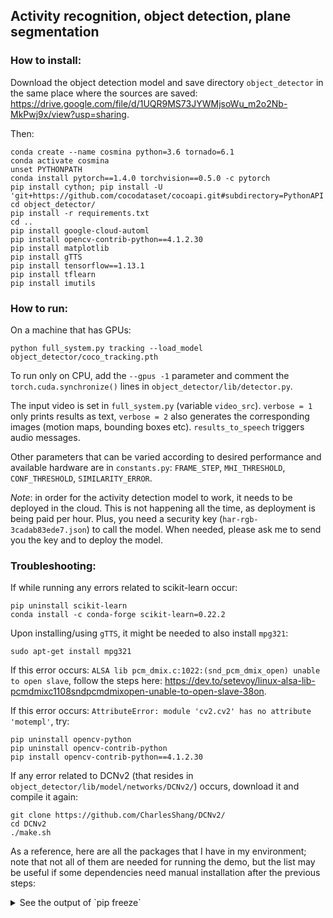 ## Activity recognition, object detection, plane segmentation

### How to install:
Download the object detection model and save directory `object_detector` in the same place where the sources are saved:
https://drive.google.com/file/d/1UQR9MS73JYWMjsoWu_m2o2Nb-MkPwj9x/view?usp=sharing.

Then:
~~~
conda create --name cosmina python=3.6 tornado=6.1
conda activate cosmina
unset PYTHONPATH
conda install pytorch==1.4.0 torchvision==0.5.0 -c pytorch
pip install cython; pip install -U 'git+https://github.com/cocodataset/cocoapi.git#subdirectory=PythonAPI'
cd object_detector/
pip install -r requirements.txt
cd ..
pip install google-cloud-automl
pip install opencv-contrib-python==4.1.2.30
pip install matplotlib
pip install gTTS
pip install tensorflow==1.13.1
pip install tflearn
pip install imutils
~~~

### How to run:
On a machine that has GPUs:
~~~
python full_system.py tracking --load_model object_detector/coco_tracking.pth
~~~

To run only on CPU, add the `--gpus -1` parameter and comment the `torch.cuda.synchronize()` lines in `object_detector/lib/detector.py`.

The input video is set in `full_system.py` (variable `video_src`). `verbose = 1` only prints results as text, `verbose = 2` also generates the corresponding images (motion maps, bounding boxes etc). `results_to_speech` triggers audio messages.

Other parameters that can be varied according to desired performance and available hardware are in `constants.py`: `FRAME_STEP`, `MHI_THRESHOLD`, `CONF_THRESHOLD`, `SIMILARITY_ERROR`.

_Note_: in order for the activity detection model to work, it needs to be deployed in the cloud. This is not happening all the time, as deployment is being paid per hour. Plus, you need a security key (`har-rgb-3cadab83ede7.json`) to call the model. When needed, please ask me to send you the key and to deploy the model.

### Troubleshooting:
If while running any errors related to scikit-learn occur:
~~~
pip uninstall scikit-learn
conda install -c conda-forge scikit-learn=0.22.2
~~~

Upon installing/using `gTTS`, it might be needed to also install `mpg321`:
~~~
sudo apt-get install mpg321
~~~

If this error occurs: `ALSA lib pcm_dmix.c:1022:(snd_pcm_dmix_open) unable to open slave`, follow the steps here: https://dev.to/setevoy/linux-alsa-lib-pcmdmixc1108sndpcmdmixopen-unable-to-open-slave-38on.

If this error occurs: `AttributeError: module 'cv2.cv2' has no attribute 'motempl'`, try:
~~~
pip uninstall opencv-python
pip uninstall opencv-contrib-python
pip install opencv-contrib-python==4.1.2.30
~~~

If any error related to DCNv2 (that resides in `object_detector/lib/model/networks/DCNv2/`) occurs, download it and compile it again:
~~~
git clone https://github.com/CharlesShang/DCNv2/
cd DCNv2
./make.sh
~~~

As a reference, here are all the packages that I have in my environment; note that not all of them are needed for running the demo, but the list may be useful if some dependencies need manual installation after the previous steps:

<details>
  <summary>
    See the output of `pip freeze`
  </summary>
  argon2-cffi==20.1.0<br>
  async-generator==1.10<br>
  attrs==21.2.0<br>
  backcall==0.2.0<br>
  bleach==3.3.0<br>
  cachetools==4.2.2<br>
  certifi==2021.5.30<br>
  cffi==1.14.5<br>
  chardet==4.0.0<br>
  click==8.0.1<br>
  cycler==0.10.0<br>
  Cython==0.29.23<br>
  decorator==5.0.9<br>
  defusedxml==0.7.1<br>
  descartes==1.1.0<br>
  easydict==1.9<br>
  entrypoints==0.3<br>
  fire==0.4.0<br>
  flake8==3.9.2<br>
  flake8-import-order==0.18.1<br>
  google-api-core==1.30.0<br>
  google-auth==1.31.0<br>
  google-cloud-automl==2.3.0<br>
  googleapis-common-protos==1.53.0<br>
  grpcio==1.38.0<br>
  gTTS==2.2.2<br>
  idna==2.10<br>
  importlib-metadata==4.5.0<br>
  iniconfig==1.1.1<br>
  ipykernel==5.5.5<br>
  ipython==7.16.1<br>
  ipython-genutils==0.2.0<br>
  ipywidgets==7.6.3<br>
  jedi==0.18.0<br>
  Jinja2==3.0.1<br>
  joblib==1.0.1<br>
  jsonschema==3.2.0<br>
  jupyter==1.0.0<br>
  jupyter-client==6.1.12<br>
  jupyter-console==6.4.0<br>
  jupyter-core==4.7.1<br>
  jupyterlab-pygments==0.1.2<br>
  jupyterlab-widgets==1.0.0<br>
  kiwisolver==1.3.1<br>
  llvmlite==0.36.0<br>
  MarkupSafe==2.0.1<br>
  matplotlib==3.3.4<br>
  mccabe==0.6.1<br>
  mistune==0.8.4<br>
  mkl-fft==1.2.0<br>
  mkl-random==1.0.4<br>
  mkl-service==2.3.0<br>
  motmetrics==1.2.0<br>
  nbclient==0.5.3<br>
  nbconvert==6.0.7<br>
  nbformat==5.1.3<br>
  nest-asyncio==1.5.1<br>
  notebook==6.4.0<br>
  numba==0.53.1<br>
  numpy==1.19.5<br>
  nuscenes-devkit==1.1.5<br>
  opencv-contrib-python=4.1.2.30<br>
  packaging==20.9<br>
  pandas==1.1.5<br>
  pandocfilters==1.4.3<br>
  parso==0.8.2<br>
  pexpect==4.8.0<br>
  pickleshare==0.7.5<br>
  Pillow==8.2.0<br>
  pluggy==0.13.1<br>
  progress==1.5<br>
  prometheus-client==0.11.0<br>
  prompt-toolkit==3.0.18<br>
  proto-plus==1.18.1<br>
  protobuf==3.17.3<br>
  ptyprocess==0.7.0<br>
  py==1.10.0<br>
  py-cpuinfo==8.0.0<br>
  pyasn1==0.4.8<br>
  pyasn1-modules==0.2.8<br>
  pycocotools==2.0.2<br>
  pycodestyle==2.7.0<br>
  pycparser==2.20<br>
  pyflakes==2.3.1<br>
  Pygments==2.9.0<br>
  pyparsing==2.4.7<br>
  pyquaternion==0.9.9<br>
  pyrsistent==0.17.3<br>
  pytest==6.2.4<br>
  pytest-benchmark==3.4.1<br>
  python-dateutil==2.8.1<br>
  pytz==2021.1<br>
  PyYAML==5.4.1<br>
  pyzmq==22.1.0<br>
  qtconsole==5.1.0<br>
  QtPy==1.9.0<br>
  requests==2.25.1<br>
  rsa==4.7.2<br>
  scikit-learn==0.22.2.post1<br>
  scipy==1.5.4<br>
  Send2Trash==1.5.0<br>
  Shapely==1.7.1<br>
  six==1.16.0<br>
  sklearn==0.0<br>
  termcolor==1.1.0<br>
  terminado==0.10.1<br>
  testpath==0.5.0<br>
  threadpoolctl @ file:///tmp/tmp9twdgx9k/threadpoolctl-2.1.0-py3-none-any.whl<br>
  toml==0.10.2<br>
  torch==1.4.0<br>
  torchvision==0.5.0<br>
  tornado==6.1<br>
  tqdm==4.61.1<br>
  traitlets==4.3.3<br>
  typing-extensions==3.10.0.0<br>
  urllib3==1.26.5<br>
  wcwidth==0.2.5<br>
  webencodings==0.5.1<br>
  widgetsnbextension==3.5.1<br>
  xmltodict==0.12.0<br>
  zipp==3.4.1
</details>
